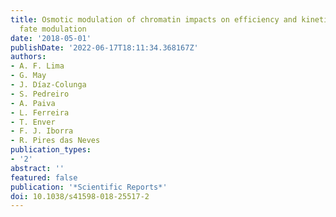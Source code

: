 ```yaml
---
title: Osmotic modulation of chromatin impacts on efficiency and kinetics of cell
  fate modulation
date: '2018-05-01'
publishDate: '2022-06-17T18:11:34.368167Z'
authors:
- A. F. Lima
- G. May
- J. Díaz-Colunga
- S. Pedreiro
- A. Paiva
- L. Ferreira
- T. Enver
- F. J. Iborra
- R. Pires das Neves
publication_types:
- '2'
abstract: ''
featured: false
publication: '*Scientific Reports*'
doi: 10.1038/s41598-018-25517-2
---
```



